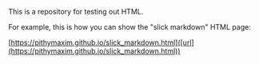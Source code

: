 This is a repository for testing out HTML. 

For example, this is how you can show the "slick markdown" HTML page:

[https://pithymaxim.github.io/slick_markdown.html]([url](https://pithymaxim.github.io/slick_markdown.html))
